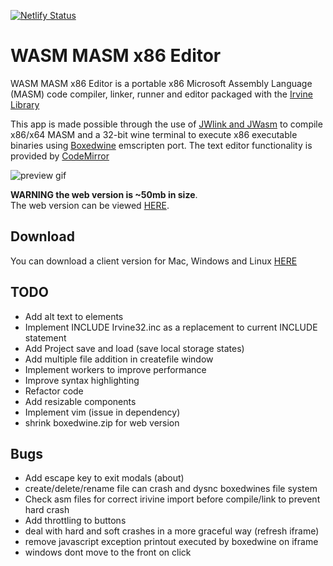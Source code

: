 [![Netlify Status](https://api.netlify.com/api/v1/badges/0c76358f-a3f9-45c4-b16c-d4ad4017ad5c/deploy-status)](https://app.netlify.com/sites/wasm-masm-x86-editor/deploys)

# WASM MASM x86 Editor

WASM MASM x86 Editor is a portable x86 Microsoft Assembly Language (MASM) code compiler, linker, runner and editor packaged with the [Irvine Library](http://asmirvine.com/)

This app is made possible through the use of [JWlink and JWasm](https://github.com/JWasm) to compile x86/x64 MASM and a 32-bit wine terminal to execute x86 executable binaries using [Boxedwine](http://www.boxedwine.org/) emscripten port. The text editor functionality is provided by [CodeMirror](https://codemirror.net/)

![preview gif](https://i.imgur.com/Ct41UUK.gif)

**WARNING the web version is ~50mb in size**.  
The web version can be viewed [HERE](https://wasm-masm-x86-editor.netlify.app/).

## Download

You can download a client version for Mac, Windows and Linux [HERE](https://github.com/istareatscreens/wasm-masm-x86-editor/releases)

## TODO

- Add alt text to elements
- Implement INCLUDE Irvine32.inc as a replacement to current INCLUDE statement
- Add Project save and load (save local storage states)
- Add multiple file addition in createfile window
- Implement workers to improve performance
- Improve syntax highlighting
- Refactor code
- Add resizable components
- Implement vim (issue in dependency)
- shrink boxedwine.zip for web version

## Bugs

- Add escape key to exit modals (about)
- create/delete/rename file can crash and dysnc boxedwines file system
- Check asm files for correct irivine import before compile/link to prevent hard crash
- Add throttling to buttons
- deal with hard and soft crashes in a more graceful way (refresh iframe)
- remove javascript exception printout executed by boxedwine on iframe
- windows dont move to the front on click
